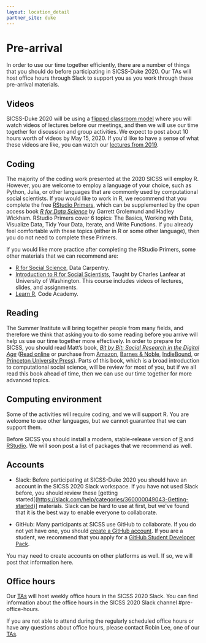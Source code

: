 ```yaml
---
layout: location_detail
partner_site: duke
---
```


# Pre-arrival

In order to use our time together efficiently, there are a number of things that you should do before participating in SICSS-Duke 2020. Our TAs will host office hours through Slack to support you as you work through these pre-arrival materials.

## Videos

SICSS-Duke 2020 will be using a [flipped classroom model](https://en.wikipedia.org/wiki/Flipped_classroom) where you will watch videos of lectures before our meetings, and then we will use our time together for discussion and group activities. We expect to post about 10 hours worth of videos by May 15, 2020. If you'd like to have a sense of what these videos are like, you can watch our [lectures from 2019](https://compsocialscience.github.io/summer-institute/curriculum).

## Coding

The majority of the coding work presented at the 2020 SICSS will employ R.  However, you are welcome to employ a language of your choice, such as Python, Julia, or other languages that are commonly used by computational social scientists. If you would like to work in R, we recommend that you complete the free [RStudio Primers](https://rstudio.cloud/learn/primers), which can be supplemented by the open access book _[R for Data Science](https://r4ds.had.co.nz/)_ by Garrett Grolemund and Hadley Wickham.  RStudio Primers cover 6 topics: The Basics, Working with Data, Visualize Data, Tidy Your Data, Iterate, and Write Functions.  If you already feel comfortable with these topics (either in R or some other language), then you do not need to complete these Primers.

If you would like more practice after completing the RStudio Primers, some other materials that we can recommend are:
- [R for Social Science](https://datacarpentry.org/r-socialsci/), Data Carpentry.  
- [Introduction to R for Social Scientists](https://clanfear.github.io/CSSS508/), Taught by Charles Lanfear at University of Washington. This course includes videos of lectures, slides, and assignments.
- [Learn R](https://www.codecademy.com/learn/learn-r), Code Academy.

## Reading

The Summer Institute will bring together people from many fields, and therefore we think that asking you to do some reading before you arrive will help us use our time together more effectively.  In order to prepare for SICSS, you should read Matt’s book, *[Bit by Bit: Social Research in the Digital Age](http://www.bitbybitbook.com)* ([Read online](https://www.bitbybitbook.com/en/1st-ed/preface/) or purchase from [Amazon](https://www.amazon.com/Bit-Social-Research-Digital-Age/dp/0691158649), [Barnes & Noble](https://www.barnesandnoble.com/w/bit-by-bit-matthew-salganik/1125483924), [IndieBound](https://www.indiebound.org/book/9780691158648), or [Princeton University Press](https://press.princeton.edu/titles/11057.html)). Parts of this book, which is a broad introduction to computational social science, will be review for most of you, but if we all read this book ahead of time, then we can use our time together for more advanced topics.

## Computing environment

Some of the activities will require coding, and we will support R.  You are welcome to use other languages, but we cannot guarantee that we can support them.

Before SICSS you should install a modern, stable-release version of [R](https://www.r-project.org/) and [RStudio](https://rstudio.com/products/rstudio/download/).  We will soon post a list of packages that we recommend as well.

## Accounts

- Slack: Before participating at SICSS-Duke 2020 you should have an account in the SICSS 2020 Slack workspace.  If you have not used Slack before, you should review these [getting started[(https://slack.com/help/categories/360000049043-Getting-started)] materials.  Slack can be hard to use at first, but we've found that it is the best way to enable everyone to collaborate.

- GitHub: Many participants at SICSS use GitHub to collaborate.  If you do not yet have one, you should [create a GitHub account](https://github.com/join).  If you are a student, we recommend that you apply for a [GitHub Student Developer Pack](https://education.github.com/pack).

You may need to create accounts on other platforms as well.  If so, we will post that information here.

## Office hours

Our [TAs](https://compsocialscience.github.io/summer-institute/2020/duke/people#teaching_assistants) will host weekly office hours in the SICSS 2020 Slack.  You can find information about the office hours in the SICSS 2020 Slack channel #pre-office-hours.

If you are not able to attend during the regularly scheduled office hours or have any questions about office hours, please contact Robin Lee, one of our [TAs](https://compsocialscience.github.io/summer-institute/2020/duke/people#teaching_assistants).
